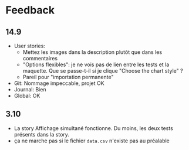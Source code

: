 # Feedback

## 14.9

- User stories:
  - Mettez les images dans la description plutôt que dans les commentaires
  - "Options flexibles": je ne vois pas de lien entre les tests et la maquette. Que se passe-t-il si je clique "Choose the chart style" ?
  - Pareil pour "importation permanente"
- Git: Nommage impeccable, projet OK
- Journal: Bien
- Global: OK

## 3.10

- La story Affichage simultané fonctionne. Du moins, les deux tests présents dans la story.
- ça ne marche pas si le fichier `data.csv` n'existe pas au préalable
